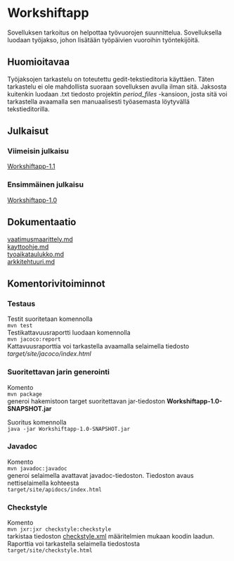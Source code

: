 # Workshiftapp
Sovelluksen tarkoitus on helpottaa työvuorojen suunnittelua. Sovelluksella luodaan työjakso, johon lisätään työpäivien vuoroihin työntekijöitä.

## Huomioitavaa

Työjaksojen tarkastelu on toteutettu gedit-tekstieditoria käyttäen. Täten tarkastelu ei ole mahdollista suoraan sovelluksen avulla ilman sitä. Jaksosta kuitenkin luodaan .txt tiedosto projektin _period_files_ -kansioon, josta sitä voi tarkastella avaamalla sen manuaalisesti työasemasta löytyvällä tekstieditorilla.

## Julkaisut

### Viimeisin julkaisu
[Workshiftapp-1.1](https://github.com/Jikke/ot-harjoitustyo/releases/tag/viikko6)

### Ensimmäinen julkaisu
[Workshiftapp-1.0](https://github.com/Jikke/ot-harjoitustyo/releases/tag/viikko5)

## Dokumentaatio
[vaatimusmaarittely.md](https://github.com/Jikke/ot-harjoitustyo/blob/master/dokumentaatio/vaatimusmaarittely.md)\
[kayttoohje.md](https://github.com/Jikke/ot-harjoitustyo/blob/master/dokumentaatio/kayttoohje.md)\
[tyoaikataulukko.md](https://github.com/Jikke/ot-harjoitustyo/blob/master/dokumentaatio/tyoaikataulukko.md)\
[arkkitehtuuri.md](https://github.com/Jikke/ot-harjoitustyo/blob/master/dokumentaatio/arkkitehtuuri.md)

## Komentorivitoiminnot
### Testaus
Testit suoritetaan komennolla \
```mvn test```\
Testikattavuusraportti luodaan komennolla\
```mvn jacoco:report```\
Kattavuusraporttia voi tarkastella avaamalla selaimella tiedosto _target/site/jacoco/index.html_

### Suoritettavan jarin generointi
Komento \
```mvn package```\
generoi hakemistoon target suoritettavan jar-tiedoston __Workshiftapp-1.0-SNAPSHOT.jar__ 

Suoritus komennolla \
```java -jar Workshiftapp-1.0-SNAPSHOT.jar```

### Javadoc

Komento \
```mvn javadoc:javadoc```\
generoi selaimella avattavat javadoc-tiedoston. Tiedoston avaus nettiselaimella kohteesta\
```target/site/apidocs/index.html```

### Checkstyle

Komento\
```mvn jxr:jxr checkstyle:checkstyle```\
tarkistaa tiedoston [checkstyle.xml](https://github.com/Jikke/Workshiftapp/blob/master/Workshiftapp/checkstyle.xml) määritelmien mukaan koodin laadun. Raporttia voi tarkastella selaimella tiedostosta\
```target/site/checkstyle.html```
